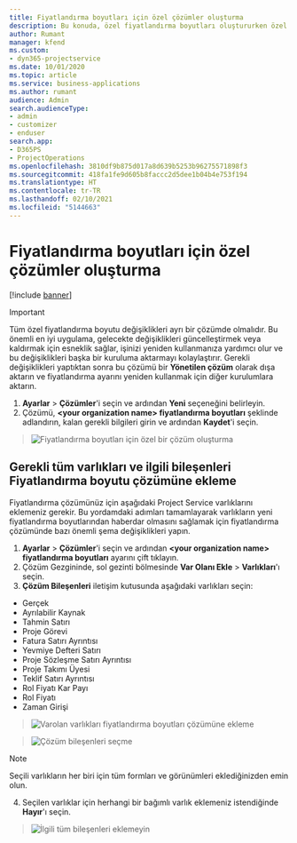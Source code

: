 ```yaml
---
title: Fiyatlandırma boyutları için özel çözümler oluşturma
description: Bu konuda, özel fiyatlandırma boyutları oluştururken özel bir çözümün nasıl oluşturulacağı açıklanmaktadır.
author: Rumant
manager: kfend
ms.custom:
- dyn365-projectservice
ms.date: 10/01/2020
ms.topic: article
ms.service: business-applications
ms.author: rumant
audience: Admin
search.audienceType:
- admin
- customizer
- enduser
search.app:
- D365PS
- ProjectOperations
ms.openlocfilehash: 3810df9b875d017a8d639b5253b96275571898f3
ms.sourcegitcommit: 418fa1fe9d605b8faccc2d5dee1b04b4e753f194
ms.translationtype: HT
ms.contentlocale: tr-TR
ms.lasthandoff: 02/10/2021
ms.locfileid: "5144663"
---
```

# <a name="create-custom-solutions-for-pricing-dimensions"></a>Fiyatlandırma boyutları için özel çözümler oluşturma

[!include [banner](../includes/psa-now-project-operations.md)]

> [!IMPORTANT]
> Tüm özel fiyatlandırma boyutu değişiklikleri ayrı bir çözümde olmalıdır. Bu önemli en iyi uygulama, gelecekte değişiklikleri güncelleştirmek veya kaldırmak için esneklik sağlar, işinizi yeniden kullanmanıza yardımcı olur ve bu değişiklikleri başka bir kuruluma aktarmayı kolaylaştırır. Gerekli değişiklikleri yaptıktan sonra bu çözümü bir **Yönetilen çözüm** olarak dışa aktarın ve fiyatlandırma ayarını yeniden kullanmak için diğer kurulumlara aktarın.

1. **Ayarlar** > **Çözümler**'i seçin ve ardından **Yeni** seçeneğini belirleyin. 
2. Çözümü, **\<your organization name> fiyatlandırma boyutları** şeklinde adlandırın, kalan gerekli bilgileri girin ve ardından **Kaydet**'i seçin.

> ![Fiyatlandırma boyutları için özel bir çözüm oluşturma](media/Creation-of-custom-pricing-dimension-solution.PNG)
  
## <a name="add-all-required-entities-and-related-components-to-the-pricing-dimension-solution"></a>Gerekli tüm varlıkları ve ilgili bileşenleri Fiyatlandırma boyutu çözümüne ekleme
Fiyatlandırma çözümünüz için aşağıdaki Project Service varlıklarını eklemeniz gerekir. Bu yordamdaki adımları tamamlayarak varlıkların yeni fiyatlandırma boyutlarından haberdar olmasını sağlamak için fiyatlandırma çözümünde bazı önemli şema değişiklikleri yapın.

1. **Ayarlar** > **Çözümler**'i seçin ve ardından **\<your organization name> fiyatlandırma boyutları** ayarını çift tıklayın. 
2. Çözüm Gezgininde, sol gezinti bölmesinde **Var Olanı Ekle** > **Varlıkları**'ı seçin.
3. **Çözüm Bileşenleri** iletişim kutusunda aşağıdaki varlıkları seçin:

- Gerçek
- Ayrılabilir Kaynak
- Tahmin Satırı
- Proje Görevi
- Fatura Satırı Ayrıntısı
- Yevmiye Defteri Satırı
- Proje Sözleşme Satırı Ayrıntısı
- Proje Takımı Üyesi
- Teklif Satırı Ayrıntısı
- Rol Fiyatı Kar Payı
- Rol Fiyatı 
- Zaman Girişi 

> ![Varolan varlıkları fiyatlandırma boyutları çözümüne ekleme](media/Existing-entities-to-PD-solution.png)

> ![Çözüm bileşenleri seçme](media/Dimension-Components.png)

> [!NOTE]
> Seçili varlıkların her biri için tüm formları ve görünümleri eklediğinizden emin olun.

4. Seçilen varlıklar için herhangi bir bağımlı varlık eklemeniz istendiğinde **Hayır**'ı seçin.

> ![İlgili tüm bileşenleri eklemeyin](media/Do-not-include-required.png)


